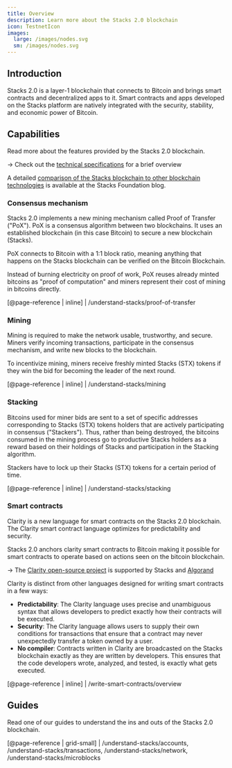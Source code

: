 ```yaml
---
title: Overview
description: Learn more about the Stacks 2.0 blockchain
icon: TestnetIcon
images:
  large: /images/nodes.svg
  sm: /images/nodes.svg
---
```


## Introduction

Stacks 2.0 is a layer-1 blockchain that connects to Bitcoin and brings smart contracts and decentralized apps to it. Smart contracts and apps developed on the Stacks platform are natively integrated with the security, stability, and economic power of Bitcoin.

## Capabilities

Read more about the features provided by the Stacks 2.0 blockchain.

<!-- markdown-link-check-disable -->

-> Check out the [technical specifications](/understand-stacks/technical-specs) for a brief overview

<!-- markdown-link-check-enable-->

A detailed [comparison of the Stacks blockchain to other blockchain technologies][] is available at the Stacks Foundation blog.

### Consensus mechanism

Stacks 2.0 implements a new mining mechanism called Proof of Transfer ("PoX"). PoX is a consensus algorithm between two blockchains. It uses an established blockchain (in this case Bitcoin) to secure a new blockchain (Stacks).

PoX connects to Bitcoin with a 1:1 block ratio, meaning anything that happens on the Stacks blockchain can be verified on the Bitcoin Blockchain.

Instead of burning electricity on proof of work, PoX reuses already minted bitcoins as "proof of computation" and miners represent their cost of mining in bitcoins directly.

[@page-reference | inline] | /understand-stacks/proof-of-transfer

### Mining

Mining is required to make the network usable, trustworthy, and secure. Miners verify incoming transactions, participate in the consensus mechanism, and write new blocks to the blockchain.

To incentivize mining, miners receive freshly minted Stacks (STX) tokens if they win the bid for becoming the leader of the next round.

[@page-reference | inline] | /understand-stacks/mining

### Stacking

Bitcoins used for miner bids are sent to a set of specific addresses corresponding to Stacks (STX) tokens holders that are actively participating in consensus ("Stackers"). Thus, rather than being destroyed, the bitcoins consumed in the mining process go to productive Stacks holders as a reward based on their holdings of Stacks and participation in the Stacking algorithm.

Stackers have to lock up their Stacks (STX) tokens for a certain period of time.

[@page-reference | inline] | /understand-stacks/stacking

### Smart contracts

Clarity is a new language for smart contracts on the Stacks 2.0 blockchain. The Clarity smart contract language optimizes for predictability and security.

Stacks 2.0 anchors clarity smart contracts to Bitcoin making it possible for smart contracts to operate based on actions seen on the bitcoin blockchain.

-> The [Clarity open-source project](https://clarity-lang.org/) is supported by Stacks and [Algorand](https://www.algorand.com/)

Clarity is distinct from other languages designed for writing smart contracts in a few ways:

- **Predictability**: The Clarity language uses precise and unambiguous syntax that allows developers to predict exactly how their contracts will be executed.
- **Security**: The Clarity language allows users to supply their own conditions for transactions that ensure that a contract may never unexpectedly transfer a token owned by a user.
- **No compiler**: Contracts written in Clarity are broadcasted on the Stacks blockchain exactly as they are written by developers. This ensures that the code developers wrote, analyzed, and tested, is exactly what gets executed.

[@page-reference | inline] | /write-smart-contracts/overview

## Guides

Read one of our guides to understand the ins and outs of the Stacks 2.0 blockchain.

[@page-reference | grid-small] | /understand-stacks/accounts, /understand-stacks/transactions, /understand-stacks/network, /understand-stacks/microblocks

[comparison of the Stacks blockchain to other blockchain technologies]: https://stacks.org/stacks-blockchain
